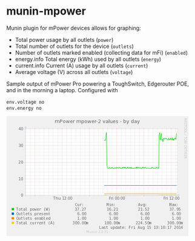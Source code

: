 munin-mpower
============

Munin plugin for mPower devices allows for graphing:

- Total power usage by all outlets (`power`)
- Total number of outlets for the device (`outlets`)
- Number of outlets marked enabled (collecting data for mFi) (`enabled`)
- energy.info Total energy (kWh) used by all outlets (`energy`)
- current.info Current (A) usage by all outlets (`current`)
- Average voltage (V) across all outlets (`voltage`)

Sample output of mPower Pro powering a ToughSwitch, Edgerouter POE,
and in the morning a laptop. Configured with

```
env.voltage no
env.energy no
```

![mPower Pro](images/mpro.png)
